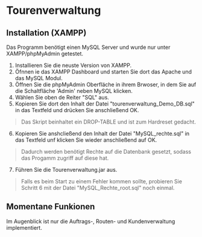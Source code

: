 # Tourenverwaltung

## Installation (XAMPP)

Das Programm benötigt einen MySQL Server und wurde nur unter XAMPP/phpMyAdmin getestet.

1. Installieren Sie die neuste Version von XAMPP.
2. Öfnnen ie das XAMPP Dashboard und starten Sie dort das Apache und das MySQL Modul.
3. Öffnen Sie die phpMyAdmin Oberfläche in ihrem Brwoser, in dem Sie auf die Schaltfläche 'Admin' neben MySQL klicken.
4. Wählen Sie oben de Reiter "SQL" aus.
5. Kopieren Sie dort den Inhalt der Datei "tourenverwaltung_Demo_DB.sql" in das Textfeld und drücken Sie anschließend OK.
  >Das Skript beinhaltet ein DROP-TABLE und ist zum Hardreset gedacht.
6. Kopieren Sie anshcließend den Inhalt der Datei "MySQL_rechte.sql" in das Textfeld unf klicken Sie wieder anschließend auf OK.
  >Dadurch werden benötigt Rechte auf die Datenbank gesetzt, sodass das Progamm zugriff auf diese hat.
7. Führen Sie die Tourenverwaltung.jar aus.
  >Falls es beim Start zu einem Fehler kommen sollte, probieren Sie Schritt 6 mit der Datei "MySQL_Rechte_root.sql" noch einmal.
  
  ## Momentane Funkionen
  Im Augenblick ist nur die Auftrags-, Routen- und Kundenverwaltung implementiert.
